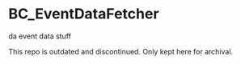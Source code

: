 # BC_EventDataFetcher
da event data stuff

This repo is outdated and discontinued. Only kept here for archival.
